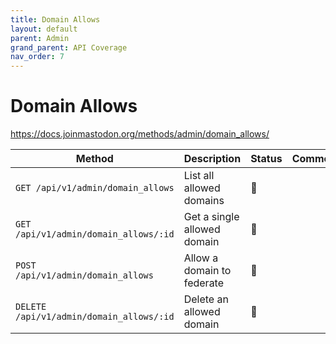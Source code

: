 ```yaml
---
title: Domain Allows
layout: default
parent: Admin
grand_parent: API Coverage
nav_order: 7
---
```


# Domain Allows

<a href="https://docs.joinmastodon.org/methods/admin/domain_allows/" target="_blank">https://docs.joinmastodon.org/methods/admin/domain_allows/</a>

| Method                                   | Description                 | Status | Comments | 
|------------------------------------------|-----------------------------|--------|----------|
| `GET /api/v1/admin/domain_allows`        | List all allowed domains    | 🔴     |          |
| `GET /api/v1/admin/domain_allows/:id`    | Get a single allowed domain | 🔴     |          |
| `POST /api/v1/admin/domain_allows`       | Allow a domain to federate  | 🔴     |          |
| `DELETE /api/v1/admin/domain_allows/:id` | Delete an allowed domain    | 🔴     |          |
